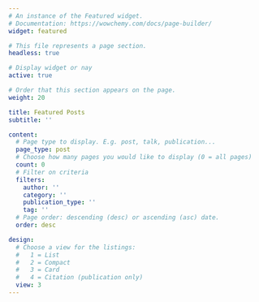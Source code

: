 ```yaml
---
# An instance of the Featured widget.
# Documentation: https://wowchemy.com/docs/page-builder/
widget: featured

# This file represents a page section.
headless: true

# Display widget or nay
active: true

# Order that this section appears on the page.
weight: 20

title: Featured Posts
subtitle: ''

content:
  # Page type to display. E.g. post, talk, publication...
  page_type: post
  # Choose how many pages you would like to display (0 = all pages)
  count: 0
  # Filter on criteria
  filters:
    author: ''
    category: ''
    publication_type: ''
    tag: ''
  # Page order: descending (desc) or ascending (asc) date.
  order: desc

design:
  # Choose a view for the listings:
  #   1 = List
  #   2 = Compact
  #   3 = Card
  #   4 = Citation (publication only)
  view: 3
---
```

